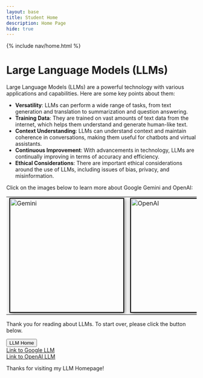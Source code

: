 ```yaml
---
layout: base
title: Student Home 
description: Home Page
hide: true
---
```


{% include nav/home.html %}

# Large Language Models (LLMs)

Large Language Models (LLMs) are a powerful technology with various applications and capabilities. Here are some key points about them:

- **Versatility**: LLMs can perform a wide range of tasks, from text generation and translation to summarization and question answering.
- **Training Data**: They are trained on vast amounts of text data from the internet, which helps them understand and generate human-like text.
- **Context Understanding**: LLMs can understand context and maintain coherence in conversations, making them useful for chatbots and virtual assistants.
- **Continuous Improvement**: With advancements in technology, LLMs are continually improving in terms of accuracy and efficiency.
- **Ethical Considerations**: There are important ethical considerations around the use of LLMs, including issues of bias, privacy, and misinformation.



Click on the images below to learn more about Google Gemini and OpenAI:

<table>
<tr>
    <td>
        <a href="{{site.baseurl}}/google">
            <img src="/Anika_2025/images/google_gemini.png" alt="Gemini" style="width: 300px; border: 2px solid black; box-shadow: 2px 2px 10px rgba(0, 0, 0, 0.5);">
        </a>
    </td>
    <td>
        <a href="{{site.baseurl}}/openai">
            <img src="/Anika_2025/images/openAI2.png" alt="OpenAI" style="width: 300px; border: 2px solid black; box-shadow: 2px 2px 10px rgba(0, 0, 0, 0.5);">
        </a>
    </td>
</tr>
</table>



<div>
    <p>Thank you for reading about LLMs. To start over, please click the button below.</p>
    <button onclick="window.location.href='/Anika_2025/'">LLM Home</button>
</div>

<div>
    <a href="{{site.baseurl}}/google">Link to Google LLM </a><br>
    <a href="{{site.baseurl}}/openai">Link to OpenAI LLM</a>
    <p>Thanks for visiting my LLM Homepage!</p>
</div>
